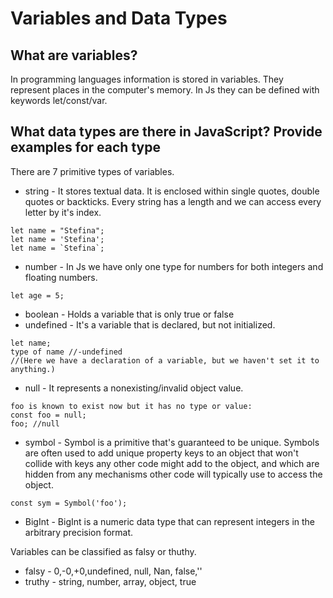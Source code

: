 # Variables and Data Types

## What are variables?

In programming languages information is stored in variables. They represent places in the computer's memory.
In Js they can be defined with keywords let/const/var. 


## What data types are there in JavaScript? Provide examples for each type
There are 7 primitive types of variables. 

* string - It stores textual data. It is enclosed within single quotes, double quotes or backticks. 
  Every string has a length and we can access every letter by it's index.
```
let name = "Stefina";
let name = 'Stefina';
let name = `Stefina`;

``` 
* number - In Js we have only one type for numbers for both integers and floating numbers.
```
let age = 5;
``` 
* boolean - Holds a variable that is only true or false
* undefined - It's a variable that is declared, but not initialized. 
```
let name;
type of name //-undefined  
//(Here we have a declaration of a variable, but we haven't set it to anything.)
``` 
* null - It represents a nonexisting/invalid object value.
```
foo is known to exist now but it has no type or value:
const foo = null;
foo; //null
```
* symbol - Symbol is a primitive that's guaranteed to be unique. Symbols are often used to add unique property keys to an object that won't collide with keys any other code might add to the object, and which are hidden from any mechanisms other code will typically use to access the object.
```
const sym = Symbol('foo');
``` 
* BigInt - BigInt is a numeric data type that can represent integers in the arbitrary precision format.

Variables can be classified as falsy or thuthy. <br>
* falsy - 0,-0,+0,undefined, null, Nan, false,''
* truthy - string, number, array, object, true 
